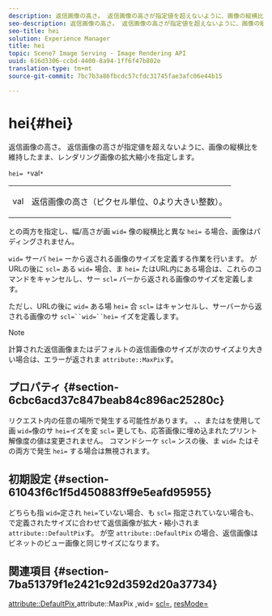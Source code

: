 ```yaml
---
description: 返信画像の高さ。 返信画像の高さが指定値を超えないように、画像の縦横比を維持したまま、レンダリング画像の拡大縮小を指定します。
seo-description: 返信画像の高さ。 返信画像の高さが指定値を超えないように、画像の縦横比を維持したまま、レンダリング画像の拡大縮小を指定します。
seo-title: hei
solution: Experience Manager
title: hei
topic: Scene7 Image Serving - Image Rendering API
uuid: 616d3306-ccbd-4400-8a94-1ff6f47b802e
translation-type: tm+mt
source-git-commit: 7bc7b3a86fbcdc57cfdc31745fae3afc06e44b15

---
```



# hei{#hei}

返信画像の高さ。 返信画像の高さが指定値を超えないように、画像の縦横比を維持したまま、レンダリング画像の拡大縮小を指定します。

`hei= *`val`*`

<table id="simpletable_C3A31CA539DC4D9F8BE50290D1AFA5CA"> 
 <tr class="strow"> 
  <td class="stentry"> <p><span class="codeph"> <span class="varname"> val</span></span> </p></td> 
  <td class="stentry"> <p>返信画像の高さ（ピクセル単位、0より大きい整数）。 </p></td> 
 </tr> 
</table>

との両方を指定し、幅/高さが画 `wid=` 像の縦横比と異な `hei=` る場合、画像はパディングされません。

`wid=` サーバ `hei=` ーから返される画像のサイズを定義する作業を行います。 がURLの後に `scl=` ある `wid=` 場合、ま `hei=` たはURL内にある場合は、これらのコマンドをキャンセルし、サー `scl=` バーから返される画像のサイズを定義します。

ただし、URLの後に `wid=` ある場 `hei=` 合 `scl=` はキャンセルし、サーバーから返される画像のサ `scl=``wid=``hei=` イズを定義します。

>[!NOTE]
>
>計算された返信画像またはデフォルトの返信画像のサイズが次のサイズより大きい場合は、エラーが返されま `attribute::MaxPix`す。

## プロパティ {#section-6cbc6acd37c847beab84c896ac25280c}

リクエスト内の任意の場所で発生する可能性があります。 、、またはを使用して画 `wid=`像のサ `hei=`イズを変 `scl=` 更しても、応答画像に埋め込まれたプリント解像度の値は変更されません。 コマンドシーケ `scl=` ンスの後、ま `wid=` たはその両方で発生 `hei=` する場合は無視されます。

## 初期設定 {#section-61043f6c1f5d450883ff9e5eafd95955}

どちらも指 `wid=`定され `hei=`ていない場合、も `scl=` 指定されていない場合も、で定義されたサイズに合わせて返信画像が拡大・縮小されま `attribute::DefaultPix`す。 が空 `attribute::DefaultPix` の場合、返信画像はビネットのビュー画像と同じサイズになります。

## 関連項目 {#section-7ba51379f1e2421c92d3592d20a37734}

[attribute::DefaultPix](../../../../../ir-api/material-cat/image-rendering-api-ref/c-ir-material-catalog/c-ir-attributes-reference/r-ir-defaultpix.md#reference-102c98f9b5d24d2aaaeb756653fb0e6f)[,](../../../../../ir-api/material-cat/image-rendering-api-ref/c-ir-material-catalog/c-ir-attributes-reference/r-ir-maxpix.md#reference-569f186bbc2840a6bd3cffa8ff3e7657)attribute::MaxPix [,](../../../../../ir-api/http-protocol/image-rendering-api-ref/c-ir-http-protocol-ref/c-ir-http-protocol-command-reference/r-ir-wid.md#reference-b7e691b0624941168c94b2749ae233ec)wid= [scl=](../../../../../ir-api/http-protocol/image-rendering-api-ref/c-ir-http-protocol-ref/c-ir-http-protocol-command-reference/r-ir-scl.md#reference-b14b51a6cbe34f0bba42880540592f29), [resMode=](../../../../../ir-api/http-protocol/image-rendering-api-ref/c-ir-http-protocol-ref/c-ir-http-protocol-command-reference/r-ir-http-resmode.md#reference-851a5b636f8948cfb11456c9b7dab0d3)
